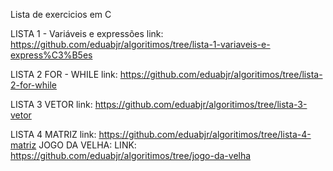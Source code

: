 Lista de exercicios em C

LISTA 1 - Variáveis e expressões
link: https://github.com/eduabjr/algoritimos/tree/lista-1-variaveis-e-express%C3%B5es

LISTA 2 FOR - WHILE
link: https://github.com/eduabjr/algoritimos/tree/lista-2-for-while

LISTA 3 VETOR
link: https://github.com/eduabjr/algoritimos/tree/lista-3-vetor

LISTA 4 MATRIZ
link: https://github.com/eduabjr/algoritimos/tree/lista-4-matriz
JOGO DA VELHA:
LINK: https://github.com/eduabjr/algoritimos/tree/jogo-da-velha
